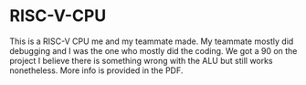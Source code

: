 # RISC-V-CPU
This is a RISC-V CPU me and my teammate made. My teammate mostly did debugging and I was the one who mostly did the coding. We got a 90 on the project
I believe there is something wrong with the ALU but still works nonetheless. More info is provided in the PDF.
